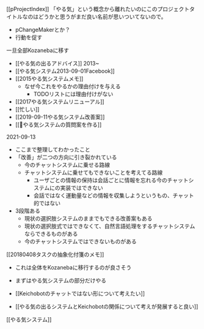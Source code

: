 
[[pProjectIndex]]
「やる気」という概念から離れたいのにこのプロジェクトタイトルなのはどうかと思うがまだ良い名前が思いついてないので。
- pChangeMakerとか？
- 行動を促す

一旦全部Kozanebaに移す
- [[やる気の出るアドバイス]] 2013~
- [[やる気システム2013-09-01Facebook]]
- [[2015やる気システムメモ]]
    - なぜ今これをやるかの理由付けを与える
        - TODOリストには理由付けがない
- [[2017やる気システムリニューアル]]
- [[忙しい]]
- [[2019-09-11やる気システム改善案]]
- [[🤔やる気システムの質問案を作る]]

2021-09-13
- ここまで整理してわかったこと
- 「改善」が二つの方向に引き裂かれている
    - 今のチャットシステムに乗せる路線
    - チャットシステムに乗せてもできないことを考えてる路線
        - ユーザごとの情報の保持は会話ごとに情報を忘れる今のチャットシステムにの実装ではできない
        - 会話ではなく運動量などの情報を収集しようというもの、チャット的ではない
- 3段階ある
    - 現状の選択肢システムのままでもできる改善案もある
    - 現状の選択肢式ではできなくて、自然言語処理をするチャットシステムならできるものがある
    - 今のチャットシステムではできないものがある


[[20180408タスクの抽象化付箋のメモ]]
- これは全体をKozanebaに移行するのが良さそう
- まずはやる気システムの部分だけやる



- [[Keichobotのチャットではない形について考えたい]]
- [[やる気の出るシステムとKeichobotの関係について考えが発展すると良い]]

[[やる気システム]]